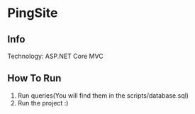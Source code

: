 # PingSite

## Info
Technology: ASP.NET Core MVC

## How To Run
1. Run queries(You will find them in the scripts/database.sql)
2. Run the project :)